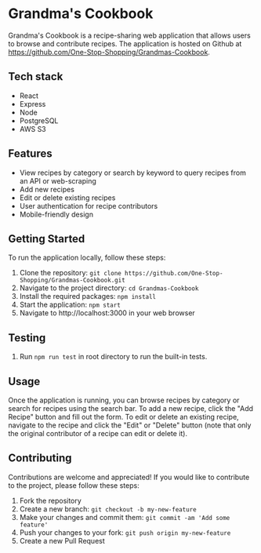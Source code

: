 # Grandma's Cookbook

Grandma's Cookbook is a recipe-sharing web application that allows users to browse and contribute recipes. The application is hosted on Github at https://github.com/One-Stop-Shopping/Grandmas-Cookbook.

## Tech stack

- React
- Express
- Node
- PostgreSQL
- AWS S3

## Features

- View recipes by category or search by keyword to query recipes from an API or web-scraping
- Add new recipes
- Edit or delete existing recipes
- User authentication for recipe contributors
- Mobile-friendly design

## Getting Started

To run the application locally, follow these steps:

1. Clone the repository: `git clone https://github.com/One-Stop-Shopping/Grandmas-Cookbook.git`
2. Navigate to the project directory: `cd Grandmas-Cookbook`
3. Install the required packages: `npm install`
4. Start the application: `npm start`
5. Navigate to http://localhost:3000 in your web browser

## Testing

1. Run `npm run test` in root directory to run the built-in tests.

## Usage

Once the application is running, you can browse recipes by category or search for recipes using the search bar. To add a new recipe, click the "Add Recipe" button and fill out the form. To edit or delete an existing recipe, navigate to the recipe and click the "Edit" or "Delete" button (note that only the original contributor of a recipe can edit or delete it).

## Contributing

Contributions are welcome and appreciated! If you would like to contribute to the project, please follow these steps:

1. Fork the repository
2. Create a new branch: `git checkout -b my-new-feature`
3. Make your changes and commit them: `git commit -am 'Add some feature'`
4. Push your changes to your fork: `git push origin my-new-feature`
5. Create a new Pull Request
